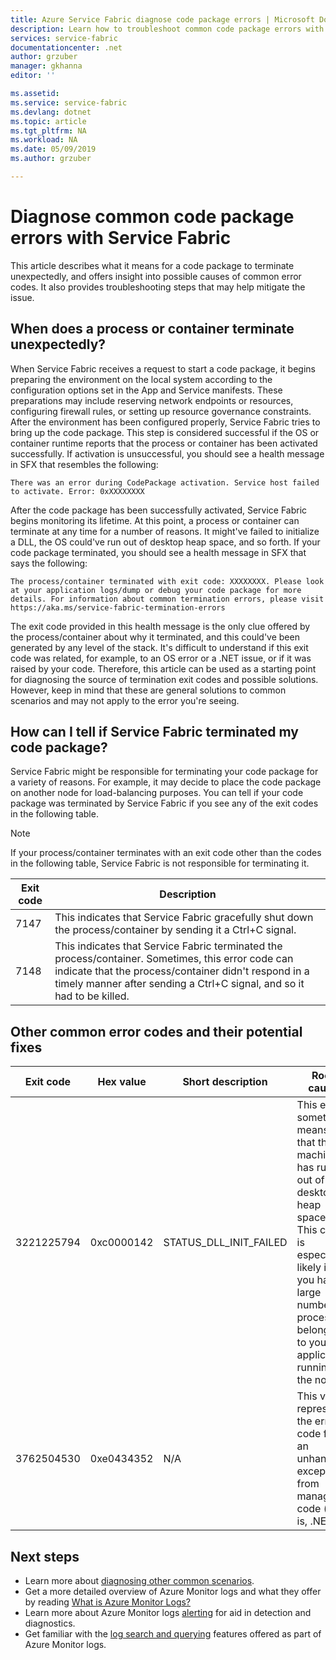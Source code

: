 ```yaml
---
title: Azure Service Fabric diagnose code package errors | Microsoft Docs
description: Learn how to troubleshoot common code package errors with Azure Service Fabric
services: service-fabric
documentationcenter: .net
author: grzuber
manager: gkhanna
editor: ''

ms.assetid:
ms.service: service-fabric
ms.devlang: dotnet
ms.topic: article
ms.tgt_pltfrm: NA
ms.workload: NA
ms.date: 05/09/2019
ms.author: grzuber

---
```


# Diagnose common code package errors with Service Fabric

This article describes what it means for a code package to terminate unexpectedly, and offers insight into possible causes of common error codes. It also provides troubleshooting steps that may help mitigate the issue.

## When does a process or container terminate unexpectedly?

When Service Fabric receives a request to start a code package, it begins preparing the environment on the local system according to the configuration options set in the App and Service manifests. These preparations may include reserving network endpoints or resources, configuring firewall rules, or setting up resource governance constraints. After the environment has been configured properly, Service Fabric tries to bring up the code package. This step is considered successful if the OS or container runtime reports that the process or container has been activated successfully. If activation is unsuccessful, you should see a health message in SFX that resembles the following:

```
There was an error during CodePackage activation. Service host failed to activate. Error: 0xXXXXXXXX
```

After the code package has been successfully activated, Service Fabric begins monitoring its lifetime. At this point, a process or container can terminate at any time for a number of reasons. It might've failed to initialize a DLL, the OS could've run out of desktop heap space, and so forth. If your code package terminated, you should see a health message in SFX that says the following:

```
The process/container terminated with exit code: XXXXXXXX. Please look at your application logs/dump or debug your code package for more details. For information about common termination errors, please visit https://aka.ms/service-fabric-termination-errors
```

The exit code provided in this health message is the only clue offered by the process/container about why it terminated, and this could've been generated by any level of the stack. It's difficult to understand if this exit code was related, for example, to an OS error or a .NET issue, or if it was raised by your code. Therefore, this article can be used as a starting point for diagnosing the source of termination exit codes and possible solutions. However, keep in mind that these are general solutions to common scenarios and may not apply to the error you're seeing.

## How can I tell if Service Fabric terminated my code package?

Service Fabric might be responsible for terminating your code package for a variety of reasons. For example, it may decide to place the code package on another node for load-balancing purposes. You can tell if your code package was terminated by Service Fabric if you see any of the exit codes in the following table.

>[!NOTE]
> If your process/container terminates with an exit code other than the codes in the following table, Service Fabric is not responsible for terminating it.

Exit code | Description
--------- | -----------
7147 | This indicates that Service Fabric gracefully shut down the process/container by sending it a Ctrl+C signal.
7148 | This indicates that Service Fabric terminated the process/container. Sometimes, this error code can indicate that the process/container didn't respond in a timely manner after sending a Ctrl+C signal, and so it had to be killed.


## Other common error codes and their potential fixes

Exit code | Hex value | Short description | Root cause | Potential fix
--------- | --------- | ----------------- | ---------- | -------------
3221225794 | 0xc0000142 | STATUS_DLL_INIT_FAILED | This error sometimes means that the machine has run out of desktop heap space. This cause is especially likely if you have a large number of processes belonging to your application running on the node. | If your program wasn't built to respond to Ctrl+C signals, you can enable the **EnableActivateNoWindow** setting in the Cluster manifest. Enabling this setting means your code package will run without a GUI window and won't receive Ctrl+C signals, but this will reduce the amount of desktop heap space each process consumes. If your code package needs to receive Ctrl+C signals, you can increase the size of your node's desktop heap.
3762504530 | 0xe0434352 | N/A | This value represents the error code for an unhandled exception from managed code (that is, .NET). | If you're seeing this exit code, it indicates that your application raised an exception that remains unhandled and that terminated the process. As the first step in determining what triggered this error, debug your application's logs and dump files.

## Next steps

* Learn more about [diagnosing other common scenarios](service-fabric-diagnostics-common-scenarios.md).
* Get a more detailed overview of Azure Monitor logs and what they offer by reading [What is Azure Monitor Logs?](../operations-management-suite/operations-management-suite-overview.md)
* Learn more about Azure Monitor logs [alerting](../log-analytics/log-analytics-alerts.md) for aid in detection and diagnostics.
* Get familiar with the [log search and querying](../log-analytics/log-analytics-log-searches.md) features offered as part of Azure Monitor logs.
